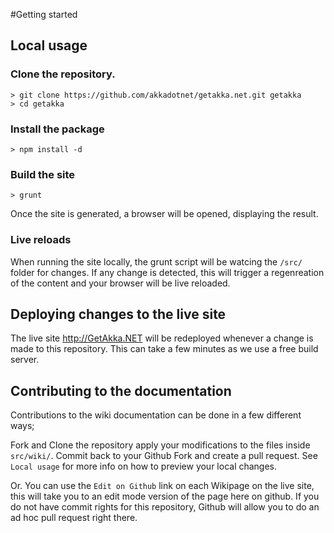 #Getting started

## Local usage

### Clone the repository.
```
> git clone https://github.com/akkadotnet/getakka.net.git getakka
> cd getakka
```

### Install the package
```
> npm install -d
```

### Build the site
```
> grunt
```

Once the site is generated, a browser will be opened, displaying the result.

### Live reloads
When running the site locally, the grunt script will be watcing the `/src/` folder for changes.
If any change is detected, this will trigger a regenreation of the content and your browser will be live reloaded.

## Deploying changes to the live site

The live site http://GetAkka.NET will be redeployed whenever a change is made to this repository.
This can take a few minutes as we use a free build server.

## Contributing to the documentation

Contributions to the wiki documentation can be done in a few different ways;

Fork and Clone the repository apply your modifications to the files inside `src/wiki/`.
Commit back to your Github Fork and create a pull request.
See `Local usage` for more info on how to preview your local changes.

Or.
You can use the `Edit on Github` link on each Wikipage on the live site, this will take you to an edit mode version of the page here on github.
If you do not have commit rights for this repository, Github will allow you to do an ad hoc pull request right there.

